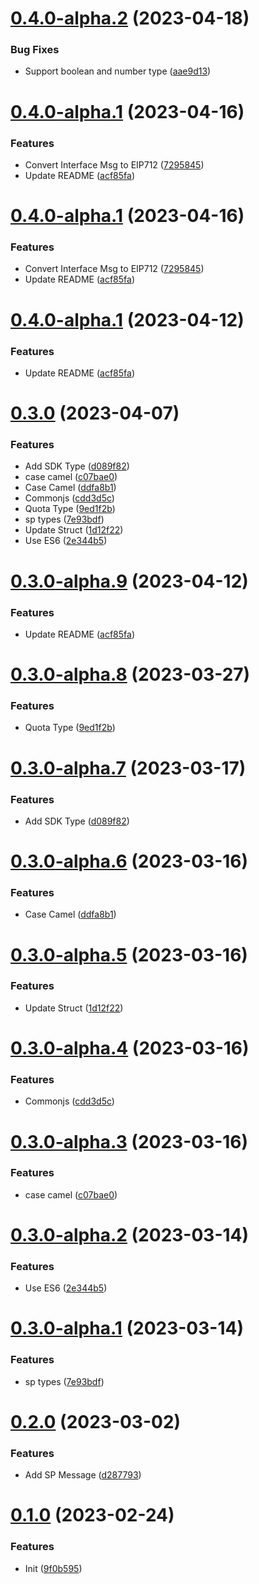 # [0.4.0-alpha.2](https://github.com/bnb-chain/greenfield-cosmos-types/compare/v0.4.0-alpha.1...v0.4.0-alpha.2) (2023-04-18)


### Bug Fixes

* Support boolean and number type ([aae9d13](https://github.com/bnb-chain/greenfield-cosmos-types/commit/aae9d13f1ac7ead7c858934b1e2ce03d8d323132))

# [0.4.0-alpha.1](https://github.com/bnb-chain/greenfield-cosmos-types/compare/v0.3.0...v0.4.0-alpha.1) (2023-04-16)


### Features

* Convert Interface Msg to EIP712 ([7295845](https://github.com/bnb-chain/greenfield-cosmos-types/commit/7295845b410fb44ab10fba852dbf1b14edcfa2ef))
* Update README ([acf85fa](https://github.com/bnb-chain/greenfield-cosmos-types/commit/acf85facb96fbd9abe29a323304261c186807c97))

# [0.4.0-alpha.1](https://github.com/bnb-chain/greenfield-cosmos-types/compare/v0.3.0...v0.4.0-alpha.1) (2023-04-16)


### Features

* Convert Interface Msg to EIP712 ([7295845](https://github.com/bnb-chain/greenfield-cosmos-types/commit/7295845b410fb44ab10fba852dbf1b14edcfa2ef))
* Update README ([acf85fa](https://github.com/bnb-chain/greenfield-cosmos-types/commit/acf85facb96fbd9abe29a323304261c186807c97))

# [0.4.0-alpha.1](https://github.com/bnb-chain/greenfield-cosmos-types/compare/v0.3.0...v0.4.0-alpha.1) (2023-04-12)


### Features

* Update README ([acf85fa](https://github.com/bnb-chain/greenfield-cosmos-types/commit/acf85facb96fbd9abe29a323304261c186807c97))

# [0.3.0](https://github.com/bnb-chain/gnfd-cosmos-types/compare/v0.2.0...v0.3.0) (2023-04-07)


### Features

* Add SDK Type ([d089f82](https://github.com/bnb-chain/gnfd-cosmos-types/commit/d089f8233f54e10d3df64339454acefe5aaec630))
* case camel ([c07bae0](https://github.com/bnb-chain/gnfd-cosmos-types/commit/c07bae07dc28fc84ef889baf02d4bb38b87f55f5))
* Case Camel ([ddfa8b1](https://github.com/bnb-chain/gnfd-cosmos-types/commit/ddfa8b1e7a37a34e8404f9d962e753ddae6834cd))
* Commonjs ([cdd3d5c](https://github.com/bnb-chain/gnfd-cosmos-types/commit/cdd3d5cbdc0d60da13ee3edd505c0cb19614c076))
* Quota Type ([9ed1f2b](https://github.com/bnb-chain/gnfd-cosmos-types/commit/9ed1f2b9545f06cd726da38f9cfc44d7e6bf92e9))
* sp types ([7e93bdf](https://github.com/bnb-chain/gnfd-cosmos-types/commit/7e93bdffead845905cfc93ec89668eb5571da7a8))
* Update Struct ([1d12f22](https://github.com/bnb-chain/gnfd-cosmos-types/commit/1d12f22648a9eeeab0a3c3d4cd8faf034686b268))
* Use ES6 ([2e344b5](https://github.com/bnb-chain/gnfd-cosmos-types/commit/2e344b50d78d015e8d7485cdb1fa64d86b9092b3))

# [0.3.0-alpha.9](https://github.com/bnb-chain/greenfield-cosmos-types/compare/v0.3.0-alpha.8...v0.3.0-alpha.9) (2023-04-12)


### Features

* Update README ([acf85fa](https://github.com/bnb-chain/greenfield-cosmos-types/commit/acf85facb96fbd9abe29a323304261c186807c97))

# [0.3.0-alpha.8](https://github.com/bnb-chain/gnfd-cosmos-types/compare/v0.3.0-alpha.7...v0.3.0-alpha.8) (2023-03-27)


### Features

* Quota Type ([9ed1f2b](https://github.com/bnb-chain/gnfd-cosmos-types/commit/9ed1f2b9545f06cd726da38f9cfc44d7e6bf92e9))

# [0.3.0-alpha.7](https://github.com/bnb-chain/gnfd-cosmos-types/compare/v0.3.0-alpha.6...v0.3.0-alpha.7) (2023-03-17)


### Features

* Add SDK Type ([d089f82](https://github.com/bnb-chain/gnfd-cosmos-types/commit/d089f8233f54e10d3df64339454acefe5aaec630))

# [0.3.0-alpha.6](https://github.com/bnb-chain/gnfd-cosmos-types/compare/v0.3.0-alpha.5...v0.3.0-alpha.6) (2023-03-16)


### Features

* Case Camel ([ddfa8b1](https://github.com/bnb-chain/gnfd-cosmos-types/commit/ddfa8b1e7a37a34e8404f9d962e753ddae6834cd))

# [0.3.0-alpha.5](https://github.com/bnb-chain/gnfd-cosmos-types/compare/v0.3.0-alpha.4...v0.3.0-alpha.5) (2023-03-16)


### Features

* Update Struct ([1d12f22](https://github.com/bnb-chain/gnfd-cosmos-types/commit/1d12f22648a9eeeab0a3c3d4cd8faf034686b268))

# [0.3.0-alpha.4](https://github.com/bnb-chain/gnfd-cosmos-types/compare/v0.3.0-alpha.3...v0.3.0-alpha.4) (2023-03-16)


### Features

* Commonjs ([cdd3d5c](https://github.com/bnb-chain/gnfd-cosmos-types/commit/cdd3d5cbdc0d60da13ee3edd505c0cb19614c076))

# [0.3.0-alpha.3](https://github.com/bnb-chain/gnfd-cosmos-types/compare/v0.3.0-alpha.2...v0.3.0-alpha.3) (2023-03-16)


### Features

* case camel ([c07bae0](https://github.com/bnb-chain/gnfd-cosmos-types/commit/c07bae07dc28fc84ef889baf02d4bb38b87f55f5))

# [0.3.0-alpha.2](https://github.com/bnb-chain/gnfd-cosmos-types/compare/v0.3.0-alpha.1...v0.3.0-alpha.2) (2023-03-14)


### Features

* Use ES6 ([2e344b5](https://github.com/bnb-chain/gnfd-cosmos-types/commit/2e344b50d78d015e8d7485cdb1fa64d86b9092b3))

# [0.3.0-alpha.1](https://github.com/bnb-chain/gnfd-cosmos-types/compare/v0.2.0...v0.3.0-alpha.1) (2023-03-14)


### Features

* sp types ([7e93bdf](https://github.com/bnb-chain/gnfd-cosmos-types/commit/7e93bdffead845905cfc93ec89668eb5571da7a8))

# [0.2.0](https://github.com/bnb-chain/gnfd-cosmos-types/compare/v0.1.0...v0.2.0) (2023-03-02)


### Features

* Add SP Message ([d287793](https://github.com/bnb-chain/gnfd-cosmos-types/commit/d28779330cc3826355b1cbf22eb3cbeaf4a9e17f))

# [0.1.0](https://github.com/bnb-chain/gnfd-cosmos-types/compare/v0.0.1...v0.1.0) (2023-02-24)


### Features

* Init ([9f0b595](https://github.com/bnb-chain/gnfd-cosmos-types/commit/9f0b595c986f255c129e9dce84d4b0a880ee1a9f))
